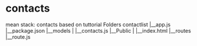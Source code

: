 # contacts
mean stack: contacts
based on tuttorial
Folders
contactlist
      |__app.js
      |__package.json
      |__models
      |     |__contacts.js
      |__Public
      |     |__index.html
      |__routes
            |__route.js
